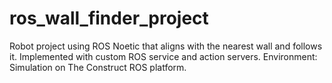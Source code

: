 # ros_wall_finder_project
 Robot project using ROS Noetic that aligns with the nearest wall and follows it. Implemented with custom ROS service and action servers.  Environment: Simulation on The Construct ROS platform.
